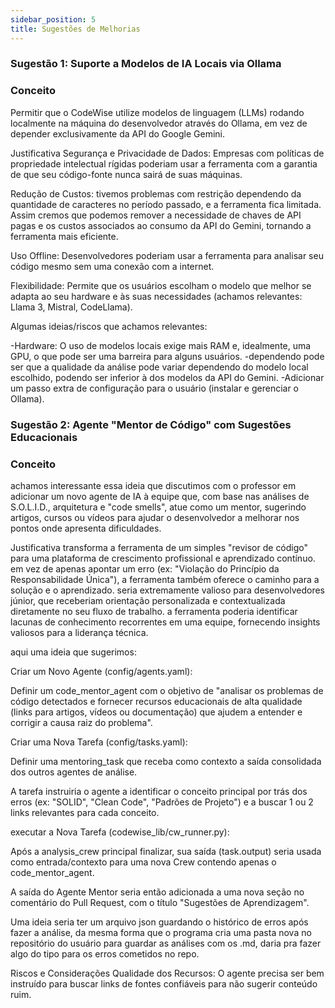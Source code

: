 ```yaml
---
sidebar_position: 5
title: Sugestões de Melhorias 
---
```

### Sugestão 1: Suporte a Modelos de IA Locais via Ollama

### Conceito
Permitir que o CodeWise utilize modelos de linguagem (LLMs) rodando localmente na máquina do desenvolvedor através do Ollama, em vez de depender exclusivamente da API do Google Gemini.

Justificativa
Segurança e Privacidade de Dados: Empresas com políticas de propriedade intelectual rígidas poderiam usar a ferramenta com a garantia de que seu código-fonte nunca sairá de suas máquinas.

Redução de Custos: tivemos problemas com restrição dependendo da quantidade de caracteres no período passado, e a ferramenta fica limitada. Assim cremos que podemos remover a necessidade de chaves de API pagas e os custos associados ao consumo da API do Gemini, tornando a ferramenta mais eficiente.

Uso Offline: Desenvolvedores poderiam usar a ferramenta para analisar seu código mesmo sem uma conexão com a internet.

Flexibilidade: Permite que os usuários escolham o modelo que melhor se adapta ao seu hardware e às suas necessidades (achamos relevantes: Llama 3, Mistral, CodeLlama).

Algumas ideias/riscos que achamos relevantes:

-Hardware: O uso de modelos locais exige mais RAM e, idealmente, uma GPU, o que pode ser uma barreira para alguns usuários.
-dependendo pode ser que a qualidade da análise pode variar dependendo do modelo local escolhido, podendo ser inferior à dos modelos da API do Gemini.
-Adicionar um passo extra de configuração para o usuário (instalar e gerenciar o Ollama).

### Sugestão 2: Agente "Mentor de Código" com Sugestões Educacionais

### Conceito
achamos  interessante  essa ideia que discutimos com o professor em adicionar um novo agente de IA à equipe que, com base nas análises de S.O.L.I.D., arquitetura e "code smells", atue como um mentor, sugerindo artigos, cursos ou vídeos para ajudar o desenvolvedor a melhorar nos pontos onde apresenta dificuldades.

Justificativa
transforma a ferramenta de um simples "revisor de código" para uma plataforma de crescimento profissional e aprendizado contínuo.
em vez de apenas apontar um erro (ex: "Violação do Princípio da Responsabilidade Única"), a ferramenta também oferece o caminho para a solução e o aprendizado.
seria extremamente valioso para desenvolvedores júnior, que receberiam orientação personalizada e contextualizada diretamente no seu fluxo de trabalho.
a ferramenta poderia identificar lacunas de conhecimento recorrentes em uma equipe, fornecendo insights valiosos para a liderança técnica.

aqui uma ideia que sugerimos:

Criar um Novo Agente (config/agents.yaml):

Definir um code_mentor_agent com o objetivo de "analisar os problemas de código detectados e fornecer recursos educacionais de alta qualidade (links para artigos, vídeos ou documentação) que ajudem a entender e corrigir a causa raiz do problema".

Criar uma Nova Tarefa (config/tasks.yaml):

Definir uma mentoring_task que receba como contexto a saída consolidada dos outros agentes de análise.

A tarefa instruiria o agente a identificar o conceito principal por trás dos erros (ex: "SOLID", "Clean Code", "Padrões de Projeto") e a buscar 1 ou 2 links relevantes para cada conceito.

executar a Nova Tarefa (codewise_lib/cw_runner.py):

Após a analysis_crew principal finalizar, sua saída (task.output) seria usada como entrada/contexto para uma nova Crew contendo apenas o code_mentor_agent.

A saída do Agente Mentor seria então adicionada a uma nova seção no comentário do Pull Request, com o título "Sugestões de Aprendizagem".

Uma ideia seria ter um arquivo json guardando o histórico de erros após  fazer a análise, da mesma forma que  o programa cria uma pasta nova no repositório do usuário  para guardar  as análises com os .md, daria pra fazer algo do tipo para os erros  cometidos no repo.

Riscos e Considerações
Qualidade dos Recursos: O agente precisa ser bem instruído para buscar links de fontes confiáveis  para não sugerir conteúdo ruim.
